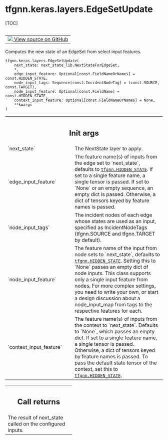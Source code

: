 # tfgnn.keras.layers.EdgeSetUpdate

[TOC]

<!-- Insert buttons and diff -->

<table class="tfo-notebook-buttons tfo-api nocontent" align="left">
<td>
  <a target="_blank" href="https://github.com/tensorflow/gnn/tree/master/tensorflow_gnn/keras/layers/graph_update.py#L261-L349">
    <img src="https://www.tensorflow.org/images/GitHub-Mark-32px.png" />
    View source on GitHub
  </a>
</td>
</table>

Computes the new state of an EdgeSet from select input features.

<pre class="devsite-click-to-copy prettyprint lang-py tfo-signature-link">
<code>tfgnn.keras.layers.EdgeSetUpdate(
    next_state: next_state_lib.NextStateForEdgeSet,
    *,
    edge_input_feature: Optional[const.FieldNameOrNames] = const.HIDDEN_STATE,
    node_input_tags: Sequence[const.IncidentNodeTag] = (const.SOURCE, const.TARGET),
    node_input_feature: Optional[const.FieldName] = const.HIDDEN_STATE,
    context_input_feature: Optional[const.FieldNameOrNames] = None,
    **kwargs
)
</code></pre>



<!-- Placeholder for "Used in" -->

<!-- Tabular view -->
 <table class="responsive fixed orange">
<colgroup><col width="214px"><col></colgroup>
<tr><th colspan="2"><h2 class="add-link">Init args</h2></th></tr>

<tr>
<td>
`next_state`<a id="next_state"></a>
</td>
<td>
The NextState layer to apply.
</td>
</tr><tr>
<td>
`edge_input_feature`<a id="edge_input_feature"></a>
</td>
<td>
The feature name(s) of inputs from the edge set to
`next_state`, defaults to <a href="../../../tfgnn.md#HIDDEN_STATE"><code>tfgnn.HIDDEN_STATE</code></a>.
If set to a single feature name, a single tensor is passed.
If set to `None` or an empty sequence, an empty dict is passed.
Otherwise, a dict of tensors keyed by feature names is passed.
</td>
</tr><tr>
<td>
`node_input_tags`<a id="node_input_tags"></a>
</td>
<td>
The incident nodes of each edge whose states are used
as an input, specified as IncidentNodeTags (tfgnn.SOURCE and tfgnn.TARGET
by default).
</td>
</tr><tr>
<td>
`node_input_feature`<a id="node_input_feature"></a>
</td>
<td>
The feature name of the input from node sets to
`next_state`, defaults to <a href="../../../tfgnn.md#HIDDEN_STATE"><code>tfgnn.HIDDEN_STATE</code></a>.
Setting this to `None` passes an empty dict of node inputs.
This class supports only a single input feature from nodes. For more
complex settings, you need to write your own, or start a design discussion
about a node_input_map from tags to the respective features for each.
</td>
</tr><tr>
<td>
`context_input_feature`<a id="context_input_feature"></a>
</td>
<td>
The feature name(s) of inputs from the context to
`next_state`. Defaults to `None`, which passes an empty dict.
If set to a single feature name, a single tensor is passed.
Otherwise, a dict of tensors keyed by feature names is passed.
To pass the default state tensor of the context, set this to
<a href="../../../tfgnn.md#HIDDEN_STATE"><code>tfgnn.HIDDEN_STATE</code></a>.
</td>
</tr>
</table>

<!-- Tabular view -->

 <table class="responsive fixed orange">
<colgroup><col width="214px"><col></colgroup>
<tr><th colspan="2"><h2 class="add-link">Call returns</h2></th></tr>
<tr class="alt">
<td colspan="2">
The result of next_state called on the configured inputs.
</td>
</tr>

</table>
